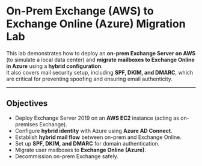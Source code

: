 # On-Prem Exchange (AWS) to Exchange Online (Azure) Migration Lab

This lab demonstrates how to deploy an **on-prem Exchange Server on AWS** (to simulate a local data center) and **migrate mailboxes to Exchange Online in Azure** using a **hybrid configuration**.  
It also covers mail security setup, including **SPF, DKIM, and DMARC**, which are critical for preventing spoofing and ensuring email authenticity.

---

## Objectives

- Deploy Exchange Server 2019 on an **AWS EC2** instance (acting as on-premises Exchange).
- Configure **hybrid identity** with Azure using **Azure AD Connect**.
- Establish **hybrid mail flow** between on-prem and Exchange Online.
- Set up **SPF, DKIM, and DMARC** for domain authentication.
- Migrate user mailboxes to **Exchange Online (Azure)**.
- Decommission on-prem Exchange safely.
